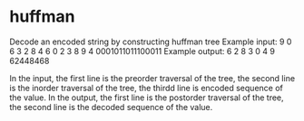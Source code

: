 # huffman
Decode an encoded string by constructing huffman tree
Example input:
9 0 6 3 2 8 4
6 0 2 3 8 9 4
0001011011100011
Example output:
6 2 8 3 0 4 9
62448468

In the input, the first line is the preorder traversal of the tree,
              the second line is the inorder traversal of the tree,
              the thirdd line is encoded sequence of the value.
In the output, the first line is the postorder traversal of the tree,
               the second line is the decoded sequence of the value.
